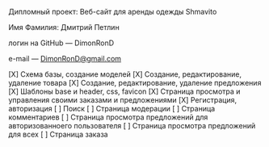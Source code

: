 Дипломный проект: Веб-сайт для аренды одежды Shmavito

Имя Фамилия: Дмитрий Петлин

логин на GitHub — DimonRonD

e-mail — DimonRonD@gmail.com

[X] Схема базы, создание моделей
[X] Создание, редактирование, удаление товара
[X] Создание, редактирование, удаление предложения
[X] Шаблоны base и header, css, favicon
[X] Страница просмотра и управления своими заказами и предложениями
[X] Регистрация, авторизация
[ ] Поиск
[ ] Страница модерации
[ ] Страница комментариев
[ ] Страница просмотра предложений для авторизованноего пользователя
[ ] Страница просмотра предложений для всех
[ ] Страница заказа